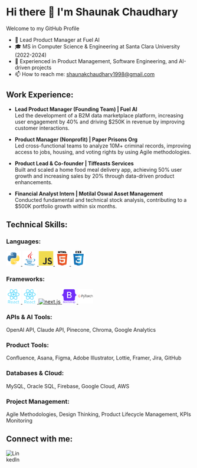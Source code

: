 # Hi there 👋 I'm Shaunak Chaudhary

Welcome to my GitHub Profile

- 🚀 Lead Product Manager at Fuel AI
- 🎓 MS in Computer Science & Engineering at Santa Clara University (2022-2024)
- 🌱 Experienced in Product Management, Software Engineering, and AI-driven projects
- 📫 How to reach me: [shaunakchaudhary1998@gmail.com](mailto:shaunakchaudhary1998@gmail.com)

## Work Experience:
- **Lead Product Manager (Founding Team) | Fuel AI**  
  Led the development of a B2M data marketplace platform, increasing user engagement by 40% and driving $250K in revenue by improving customer interactions.

- **Product Manager (Nonprofit) | Paper Prisons Org**  
  Led cross-functional teams to analyze 10M+ criminal records, improving access to jobs, housing, and voting rights by using Agile methodologies.

- **Product Lead & Co-founder | Tiffeasts Services**  
  Built and scaled a home food meal delivery app, achieving 50% user growth and increasing sales by 20% through data-driven product enhancements.

- **Financial Analyst Intern | Motilal Oswal Asset Management**  
  Conducted fundamental and technical stock analysis, contributing to a $500K portfolio growth within six months.

## Technical Skills:

### Languages:
<p align="left">
  <a href="https://www.python.org" target="_blank"> <img src="https://raw.githubusercontent.com/devicons/devicon/master/icons/python/python-original.svg" alt="python" width="40" height="40"/> </a>
  <a href="https://www.java.com" target="_blank"> <img src="https://raw.githubusercontent.com/devicons/devicon/master/icons/java/java-original.svg" alt="java" width="40" height="40"/> </a>
  <a href="https://developer.mozilla.org/en-US/docs/Web/JavaScript" target="_blank"> <img src="https://raw.githubusercontent.com/devicons/devicon/master/icons/javascript/javascript-original.svg" alt="javascript" width="40" height="40"/> </a>
  <a href="https://developer.mozilla.org/en-US/docs/Web/HTML" target="_blank"> <img src="https://raw.githubusercontent.com/devicons/devicon/master/icons/html5/html5-original-wordmark.svg" alt="html5" width="40" height="40"/> </a>
  <a href="https://developer.mozilla.org/en-US/docs/Web/CSS" target="_blank"> <img src="https://raw.githubusercontent.com/devicons/devicon/master/icons/css3/css3-original-wordmark.svg" alt="css3" width="40" height="40"/> </a>
</p>

### Frameworks:
<p align="left">
  <a href="https://reactjs.org/" target="_blank"> <img src="https://raw.githubusercontent.com/devicons/devicon/master/icons/react/react-original-wordmark.svg" alt="react" width="40" height="40"/> </a>
  <a href="https://reactnative.dev/" target="_blank"> <img src="https://raw.githubusercontent.com/devicons/devicon/master/icons/react/react-original-wordmark.svg" alt="react native" width="40" height="40"/> </a>
  <a href="https://nextjs.org/" target="_blank"> <img src="https://cdn.worldvectorlogo.com/logos/nextjs-2.svg" alt="next.js" width="40" height="40"/> </a>
  <a href="https://getbootstrap.com/" target="_blank"> <img src="https://raw.githubusercontent.com/devicons/devicon/master/icons/bootstrap/bootstrap-plain-wordmark.svg" alt="bootstrap" width="40" height="40"/> </a>
  <a href="https://pytorch.org/" target="_blank"> <img src="https://raw.githubusercontent.com/devicons/devicon/master/icons/pytorch/pytorch-original-wordmark.svg" alt="pytorch" width="40" height="40"/> </a>
</p>

### APIs & AI Tools:
OpenAI API, Claude API, Pinecone, Chroma, Google Analytics

### Product Tools:
Confluence, Asana, Figma, Adobe Illustrator, Lottie, Framer, Jira, GitHub

### Databases & Cloud:
MySQL, Oracle SQL, Firebase, Google Cloud, AWS

### Project Management:
Agile Methodologies, Design Thinking, Product Lifecycle Management, KPIs Monitoring


## Connect with me:
[<img align="left" alt="LinkedIn" width="40px" src="https://cdn.jsdelivr.net/npm/simple-icons@v3/icons/linkedin.svg" />](https://linkedin.com/in/shaunakc)

